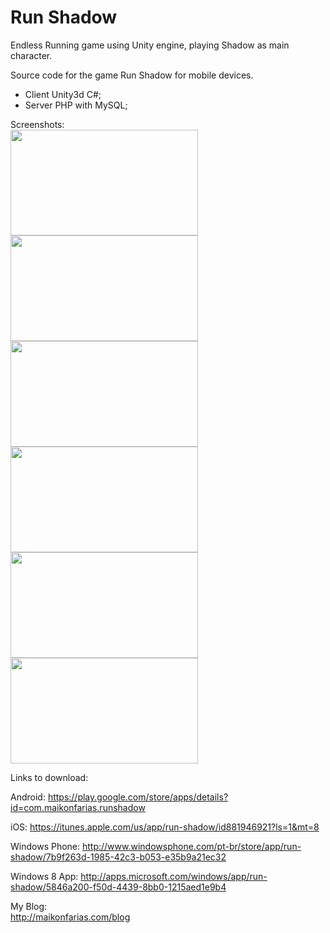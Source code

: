 Run Shadow
=========

Endless Running game using Unity engine, playing Shadow as main character.

Source code for the game Run Shadow for mobile devices.
- Client Unity3d C#;
- Server PHP with MySQL;

Screenshots:<br />
<a href="http://maikonfarias.com/blog/wp-content/uploads/2015/01/Screenshot_2015-01-15-02-28-56.png"><img class="alignnone wp-image-312" src="http://maikonfarias.com/blog/wp-content/uploads/2015/01/Screenshot_2015-01-15-02-28-56.png" width="300" height="169" /></a>
<a href="http://maikonfarias.com/blog/wp-content/uploads/2015/03/German_instructions.png"><img class="alignnone wp-image-310" src="http://maikonfarias.com/blog/wp-content/uploads/2015/03/German_instructions.png" width="300" height="169" /></a>
<a href="http://maikonfarias.com/blog/wp-content/uploads/2014/08/Screenshot_2014-08-31-19-45-51.png"><img class="alignnone wp-image-310" src="http://maikonfarias.com/blog/wp-content/uploads/2014/08/Screenshot_2014-08-31-19-45-51.png" width="300" height="169" /></a>
<a href="http://maikonfarias.com/blog/wp-content/uploads/2015/01/Screenshot_2015-01-15-02-29-01.png"><img class="alignnone wp-image-313" src="http://maikonfarias.com/blog/wp-content/uploads/2015/01/Screenshot_2015-01-15-02-29-01.png" width="300" height="169" /></a>
<a href="http://maikonfarias.com/blog/wp-content/uploads/2015/01/Screenshot_2015-01-15-02-29-25.png"><img class="alignnone wp-image-314" src="http://maikonfarias.com/blog/wp-content/uploads/2015/01/Screenshot_2015-01-15-02-29-25.png" width="300" height="169" /></a>
<a href="http://maikonfarias.com/blog/wp-content/uploads/2015/01/Screenshot_2015-01-15-02-29-33.png"><img class="alignnone wp-image-315" src="http://maikonfarias.com/blog/wp-content/uploads/2015/01/Screenshot_2015-01-15-02-29-33.png" width="300" height="169" /></a>

Links to download:

Android:
https://play.google.com/store/apps/details?id=com.maikonfarias.runshadow

iOS:
https://itunes.apple.com/us/app/run-shadow/id881946921?ls=1&mt=8

Windows Phone:
http://www.windowsphone.com/pt-br/store/app/run-shadow/7b9f263d-1985-42c3-b053-e35b9a21ec32

Windows 8 App:
http://apps.microsoft.com/windows/app/run-shadow/5846a200-f50d-4439-8bb0-1215aed1e9b4


My Blog:<br />
http://maikonfarias.com/blog
